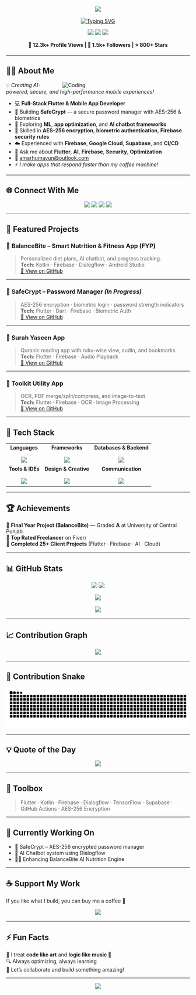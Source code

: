 <!-- Banner -->
<p align="center">
  <img src="https://capsule-render.vercel.app/api?type=waving&color=00C7B7&height=150&section=header&text=Muhammad%20Humayun%20Amar%20💻&fontColor=ffffff&fontSize=30&animation=fadeIn&fontAlignY=35" />
</p>

<!-- Typing Animation -->
<p align="center">
  <a href="https://git.io/typing-svg">
    <img src="https://readme-typing-svg.demolab.com?font=Fira+Code&weight=600&size=24&pause=1000&color=00C7B7&center=true&vCenter=true&width=800&lines=Full+Stack+Flutter+%7C+AI+%7C+Security+Developer;Mobile+App+Engineer+for+Android+and+iOS;" alt="Typing SVG" />
  </a>
</p>

<p align="center">
  <img src="https://komarev.com/ghpvc/?username=amarhumayunx&style=for-the-badge&color=00C7B7" />
  <img src="https://img.shields.io/github/followers/amarhumayunx?style=for-the-badge&color=blue" />
  <img src="https://img.shields.io/github/stars/amarhumayunx?style=for-the-badge&color=yellow" />
</p>

<p align="center">
  <b>👀 12.3k+ Profile Views | 👥 1.5k+ Followers | ⭐ 800+ Stars</b>
</p>


---

## 🧑‍💻 About Me  

<img align="right" alt="Coding" width="350" src="https://media.giphy.com/media/qgQUggAC3Pfv687qPC/giphy.gif">

💡 *Creating AI-powered, secure, and high-performance mobile experiences!*  

- 💻 **Full-Stack Flutter & Mobile App Developer**  
- 🔭 Building **SafeCrypt** — a secure password manager with AES-256 & biometrics  
- 🧠 Exploring **ML**, **app optimization**, and **AI chatbot frameworks**  
- 🔐 Skilled in **AES-256 encryption**, **biometric authentication**, **Firebase security rules**  
- ☁️ Experienced with **Firebase**, **Google Cloud**, **Supabase**, and **CI/CD**  
- 💬 Ask me about **Flutter**, **AI**, **Firebase**, **Security**, **Optimization**  
- 📧 [amarhumayun@outlook.com](mailto:amarhumayun@outlook.com)  
- ⚡ *I make apps that respond faster than my coffee machine!*  

---

## 🌐 Connect With Me  

<p align="center">
  <a href="https://linkedin.com/in/amarhumayun"><img src="https://img.shields.io/badge/LinkedIn-0077B5?style=for-the-badge&logo=linkedin&logoColor=white"/></a>
  <a href="https://github.com/amarhumayunx"><img src="https://img.shields.io/badge/GitHub-12100E?style=for-the-badge&logo=github&logoColor=white"/></a>
  <a href="https://amarhumayun.vercel.app"><img src="https://img.shields.io/badge/Portfolio-00C7B7?style=for-the-badge&logo=vercel&logoColor=white"/></a>
  <a href="mailto:amarhumayun@outlook.com"><img src="https://img.shields.io/badge/Email-amarhumayun@outlook.com-blue?style=for-the-badge&logo=gmail&logoColor=white"/></a>
</p>

---

## 💼 Featured Projects  

### 🥗 **BalanceBite – Smart Nutrition & Fitness App (FYP)**  
> Personalized diet plans, AI chatbot, and progress tracking.  
**Tech:** Kotlin · Firebase · Dialogflow · Android Studio  
[🔗 View on GitHub](https://github.com/amarhumayunx/BalanceBite)

---

### 🔐 **SafeCrypt – Password Manager** *(In Progress)*  
> AES-256 encryption · biometric login · password strength indicators  
**Tech:** Flutter · Dart · Firebase · Biometric Auth  
[🔗 View on GitHub](https://github.com/amarhumayunx/SafeCrypt)

---

### 📿 **Surah Yaseen App**  
> Quranic reading app with ruku-wise view, audio, and bookmarks  
**Tech:** Flutter · Firebase · Audio Playback  
[🔗 View on GitHub](https://github.com/amarhumayunx/Surah-Yaseen)

---

### 🧰 **Toolkit Utility App**  
> OCR, PDF merge/split/compress, and image-to-text  
**Tech:** Flutter · Firebase · OCR · Image Processing  
[🔗 View on GitHub](https://github.com/amarhumayunx/ToolKit-flutter)

---

## 🧠 Tech Stack  

<table align="center">
<tr>
<td align="center"><b>Languages</b><br><br>
<img src="https://skillicons.dev/icons?i=dart,python,cpp,cs,kotlin,bash" />
</td>
<td align="center"><b>Frameworks</b><br><br>
<img src="https://skillicons.dev/icons?i=flutter,tensorflow,pytorch" />
</td>
<td align="center"><b>Databases & Backend</b><br><br>
<img src="https://skillicons.dev/icons?i=firebase,mysql,supabase,gcp,vercel" />
</td>
</tr>
<tr>
<td align="center"><b>Tools & IDEs</b><br><br>
<img src="https://skillicons.dev/icons?i=androidstudio,vscode,visualstudio,git,github,gitlab" />
</td>
<td align="center"><b>Design & Creative</b><br><br>
<img src="https://skillicons.dev/icons?i=figma,blender,unity,unreal" />
</td>
<td align="center"><b>Communication</b><br><br>
<img src="https://skillicons.dev/icons?i=discord,gmail,linkedin,linux,apple,ubuntu" />
</td>
</tr>
</table>

---

## 🏆 Achievements  

🏅 **Final Year Project (BalanceBite)** — Graded **A** at University of Central Punjab  
💼 **Top Rated Freelancer** on Fiverr  
🚀 **Completed 25+ Client Projects** (Flutter · Firebase · AI · Cloud)

---

## 📊 GitHub Stats  

<p align="center">
  <img src="https://github-readme-stats.vercel.app/api?username=amarhumayunx&show_icons=true&theme=tokyonight" height="160">
  <img src="https://github-readme-streak-stats.herokuapp.com/?user=amarhumayunx&theme=tokyonight" height="160">
</p>
<p align="center">
  <img src="https://github-readme-stats.vercel.app/api/top-langs/?username=amarhumayunx&layout=compact&theme=tokyonight" height="140">
</p>
<p align="center">
  <img src="https://github-profile-trophy.vercel.app/?username=amarhumayunx&theme=tokyonight&margin-w=15&margin-h=15">
</p>

---

## 📈 Contribution Graph  

<p align="center">
  <img src="https://github-readme-activity-graph.vercel.app/graph?username=amarhumayunx&theme=tokyo-night&hide_border=true" />
</p>

---

## 🐍 Contribution Snake  

<p align="center">
  <img src="https://github.com/TechnologyHell/TechnologyHell/blob/output/github-snake-dark.svg" alt="snake animation" />
</p>

---

## 💡 Quote of the Day  

<p align="center">
  <img src="https://quotes-github-readme.vercel.app/api?type=horizontal&theme=tokyonight"/>
</p>

---

## 🧰 Toolbox  

> Flutter · Kotlin · Firebase · Dialogflow · TensorFlow · Supabase · GitHub Actions · AES-256 Encryption

---

## 🔭 Currently Working On  

- 🚧 SafeCrypt – AES-256 encrypted password manager  
- 🤖 AI Chatbot system using Dialogflow  
- 🏋️‍♂️ Enhancing BalanceBite AI Nutrition Engine  

---

## ☕ Support My Work  

If you like what I build, you can buy me a coffee 💙  
<p align="center">
  <a href="https://buymeacoffee.com/amarhumayun">
    <img src="https://img.shields.io/badge/Buy%20Me%20A%20Coffee-FFDD00?style=for-the-badge&logo=buymeacoffee&logoColor=black" />
  </a>
</p>

---

## ⚡ Fun Facts  

🌟 I treat **code like art** and **logic like music 🎵**  
🔍 Always optimizing, always learning  
🤝 Let’s collaborate and build something amazing!

---

<p align="center">
  <img src="https://capsule-render.vercel.app/api?type=waving&color=00C7B7&height=100&section=footer&text=Thanks+for+Visiting!+🚀&fontColor=fff&fontSize=20&animation=fadeIn" />
</p>
